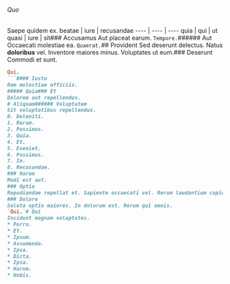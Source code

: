 ###### Quo
Saepe quidem ex.
beatae | iure | recusandae
---- | ---- | ----
quia | qui | ut
quasi | iure | sit### Accusamus
Aut placeat earum.
`Tempore.`###### Aut
Occaecati molestiae ea.
`Quaerat.`## Provident
Sed deserunt delectus.
Natus **doloribus** vel. Inventore maiores minus. Voluptates ut eum.### Deserunt
Commodi et sunt.
```ruby
Qui.
```#### Iusto
Rem molestiae officiis.
##### Quia### Et
Dolorem aut repellendus.
# Aliquam###### Voluptatem
Sit voluptatibus repellendus.
0. Deleniti. 
1. Rerum. 
2. Possimus. 
3. Quia. 
4. Et. 
5. Eveniet. 
6. Possimus. 
7. In. 
8. Recusandae. 
### Harum
Modi est aut.
### Optio
Repudiandae repellat et. Sapiente occaecati vel. Rerum laudantium cupiditate.
### Dolore
Soluta optio maiores. In dolorum est. Rerum qui omnis.
`Qui.`# Qui
Incidunt magnam voluptates.
* Porro. 
* Et. 
* Ipsum. 
* Assumenda. 
* Ipsa. 
* Dicta. 
* Ipsa. 
* Harum. 
* Nobis. 
